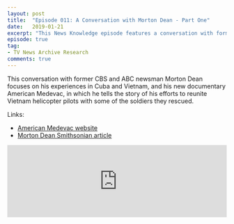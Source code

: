 ```yaml
---
layout: post
title:  "Episode 011: A Conversation with Morton Dean - Part One"
date:   2019-01-21
excerpt: "This News Knowledge episode features a conversation with former CBS and ABC newsman Morton Dean about his experiences as a correspondent in Cuba and Vietnam, and his new documentary American Medevac, which tells the story of his efforts to reunite Vietnam helicopter pilots with some of the soldiers they rescued."
episode: true
tag:
- TV News Archive Research
comments: true
---
```

This conversation with former CBS and ABC newsman Morton Dean focuses on his experiences in Cuba and Vietnam, and his new documentary American Medevac, in which he tells the story of his efforts to reunite Vietnam helicopter pilots with some of the soldiers they rescued.

Links:
* [American Medevac website](http://www.vietnammedevac.com)
* [Morton Dean Smithsonian article](https://www.airspacemag.com/history-of-flight/lives-they-saved-vietnam-medevac-180957298)

<iframe width="100%" height="166" scrolling="no" frameborder="no" allow="autoplay" src="https://w.soundcloud.com/player/?url=https%3A//api.soundcloud.com/tracks/560598600%3Fsecret_token%3Ds-fbTHy&color=%23ff5500&auto_play=false&hide_related=false&show_comments=true&show_user=true&show_reposts=false&show_teaser=true"></iframe>
